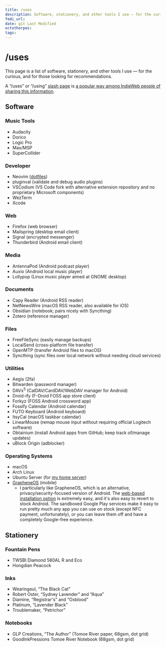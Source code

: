 ```yaml
---
title: /uses
description: Software, stationery, and other tools I use — for the curious, and for those looking for recommendations.
fedi_url:
date: git Last Modified
octothorpes:
tags:
---
```


<link rel="stylesheet" type="text/css" href="/styles/onecolumn.css" />

<h1 class="sectionHeader">/uses</h1>

This page is a list of software, stationery, and other tools I use — for the curious, and for those looking for recommendations.

A “/uses” or “/using” [slash page](https://slashpages.net/) is [a popular way among IndieWeb people of sharing this information](https://indieweb.org/using).

## Software

### Music Tools
- Audacity
- Dorico
- Logic Pro
- Max/MSP
- SuperCollider

### Developer
- Neovim ([dotfiles](https://github.com/reillypascal/kickstart.nvim))
- pluginval (validate and debug audio plugins)
- VSCodium (VS Code fork with alternative extension repository and no proprietary Microsoft components)
- WezTerm
- Xcode

### Web
- Firefox (web browser)
- Mailspring (desktop email client)
- Signal (encrypted messenger)
- Thunderbird (Android email client)

### Media
- AntennaPod (Android podcast player)
- Auxio (Android local music player)
- Lollypop (Linux music player aimed at GNOME desktop)

### Documents
- Capy Reader (Android RSS reader)
- NetNewsWire (macOS RSS reader, also available for iOS)
- Obsidian (notebook; pairs nicely with Syncthing)
- Zotero (reference manager)

### Files
- FreeFileSync (easily manage backups)
- LocalSend (cross-platform file transfer)
- OpenMTP (transfer Android files to macOS)
- Syncthing (sync files over local network without needing cloud services)

### Utilities
- Aegis (2fa)
- Bitwarden (password manager)
- DAVx<sup>5</sup> (CalDAV/CardDAV/WebDAV manager for Android)
- Droid-ify (F-Droid FOSS app store client)
- Forkyz (FOSS Android crossword app)
- Fossify Calendar (Android calendar)
- FUTO Keyboard (Android keyboard)
- ItsyCal (macOS taskbar calendar)
- LinearMouse (remap mouse input without requiring official Logitech software)
- Obtainium (install Android apps from GitHub; keep track of/manage updates)
- uBlock Origin (adblocker)

### Operating Systems
- macOS
- Arch Linux
- Ubuntu Server (for [my home server](/wiki/notebook/tech-projects/tv-media-server/))
- [GrapheneOS](https://grapheneos.org/) (mobile)
    - I particularly like GrapheneOS, which is an alternative, privacy/security-focused version of Android. The [web-based installation option](https://grapheneos.org/install/web) is extremely easy, and it's also easy to revert to stock Android. The sandboxed Google Play services make it easy to run pretty much any app you can use on stock (except NFC payment, unfortunately), or you can leave them off and have a completely Google-free experience.

## Stationery

### Fountain Pens
- TWSBI Diamond 580AL R and Eco
- Hongdian Peacock

### Inks
- Wearingeul, “The Black Cat”
- Robert Oster, “Sydney Lavender” and “Aqua”
- Diamine, “Registrar's” and “Oxblood”
- Platinum, “Lavender Black”
- Troublemaker, “Petrichor”

### Notebooks
- GLP Creations, “The Author” (Tomoe River paper, 68gsm, dot grid)
- GoodInkPressions Tomoe River Notebook (68gsm, dot grid)


